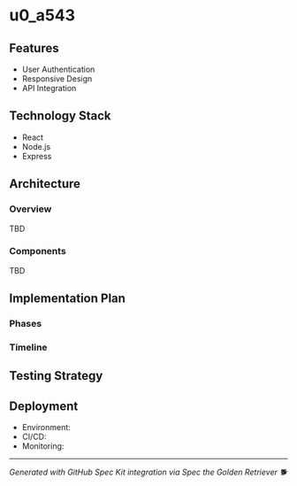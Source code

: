# u0_a543



## Features
- User Authentication
- Responsive Design
- API Integration

## Technology Stack
- React
- Node.js
- Express

## Architecture

### Overview
TBD

### Components
TBD

## Implementation Plan

### Phases


### Timeline


## Testing Strategy


## Deployment
- Environment: 
- CI/CD: 
- Monitoring: 

---
*Generated with GitHub Spec Kit integration via Spec the Golden Retriever 🐕*
